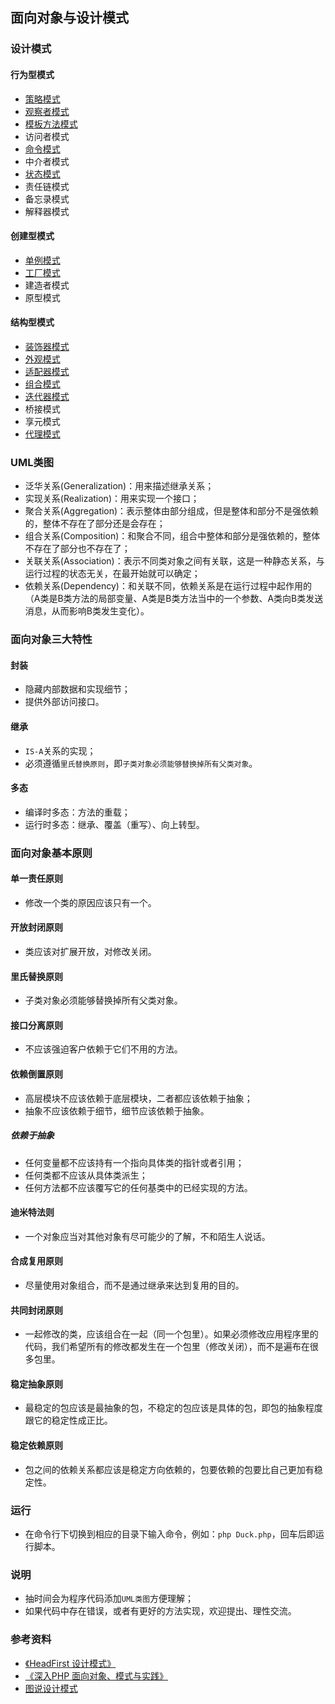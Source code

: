 ## 面向对象与设计模式

### 设计模式
#### 行为型模式
* <a href="https://github.com/hhe0/design-pattern/tree/master/strategy-pattern">策略模式</a>
* <a href="https://github.com/hhe0/design-pattern/tree/master/observer-pattern">观察者模式</a>
* <a href="https://github.com/hhe0/design-pattern/tree/master/template-pattern">模板方法模式</a>
* 访问者模式
* <a href="https://github.com/hhe0/design-pattern/tree/master/command-pattern">命令模式</a>
* 中介者模式
* <a href="https://github.com/hhe0/design-pattern/tree/master/status-pattern">状态模式</a>
* 责任链模式
* 备忘录模式
* 解释器模式

#### 创建型模式
* <a href="https://github.com/hhe0/design-pattern/tree/master/singleton-pattern">单例模式</a>
* <a href="https://github.com/hhe0/design-pattern/tree/master/factory-pattern">工厂模式</a>
* 建造者模式
* 原型模式

#### 结构型模式
* <a href="https://github.com/hhe0/design-pattern/tree/master/decorator-pattern">装饰器模式</a>
* <a href="https://github.com/hhe0/design-pattern/tree/master/facade-pattern">外观模式</a>
* <a href="https://github.com/hhe0/design-pattern/tree/master/adapter-pattern">适配器模式</a>
* <a href="https://github.com/hhe0/design-pattern/tree/master/composite-pattern">组合模式</a>
* <a href="https://github.com/hhe0/design-pattern/tree/master/iterator-pattern">迭代器模式</a>
* 桥接模式
* 享元模式
* <a href="https://github.com/hhe0/design-pattern/tree/master/proxy-pattern">代理模式</a>

### UML类图
* 泛华关系(Generalization)：用来描述继承关系；
* 实现关系(Realization)：用来实现一个接口；
* 聚合关系(Aggregation)：表示整体由部分组成，但是整体和部分不是强依赖的，整体不存在了部分还是会存在；
* 组合关系(Composition)：和聚合不同，组合中整体和部分是强依赖的，整体不存在了部分也不存在了；
* 关联关系(Association)：表示不同类对象之间有关联，这是一种静态关系，与运行过程的状态无关，在最开始就可以确定；
* 依赖关系(Dependency)：和关联不同，依赖关系是在运行过程中起作用的（A类是B类方法的局部变量、A类是B类方法当中的一个参数、A类向B类发送消息，从而影响B类发生变化）。

### 面向对象三大特性
#### 封装
* 隐藏内部数据和实现细节；
* 提供外部访问接口。
 
#### 继承
* `IS-A`关系的实现；
* 必须遵循`里氏替换原则`，即`子类对象必须能够替换掉所有父类对象`。

#### 多态
* 编译时多态：方法的重载；
* 运行时多态：继承、覆盖（重写）、向上转型。

### 面向对象基本原则
#### 单一责任原则
* 修改一个类的原因应该只有一个。

#### 开放封闭原则
* 类应该对扩展开放，对修改关闭。

#### 里氏替换原则
* 子类对象必须能够替换掉所有父类对象。

#### 接口分离原则
* 不应该强迫客户依赖于它们不用的方法。

#### 依赖倒置原则
* 高层模块不应该依赖于底层模块，二者都应该依赖于抽象；
* 抽象不应该依赖于细节，细节应该依赖于抽象。

##### 依赖于抽象
* 任何变量都不应该持有一个指向具体类的指针或者引用；
* 任何类都不应该从具体类派生；
* 任何方法都不应该覆写它的任何基类中的已经实现的方法。

#### 迪米特法则
* 一个对象应当对其他对象有尽可能少的了解，不和陌生人说话。

#### 合成复用原则
* 尽量使用对象组合，而不是通过继承来达到复用的目的。

#### 共同封闭原则
* 一起修改的类，应该组合在一起（同一个包里）。如果必须修改应用程序里的代码，我们希望所有的修改都发生在一个包里（修改关闭），而不是遍布在很多包里。

#### 稳定抽象原则
* 最稳定的包应该是最抽象的包，不稳定的包应该是具体的包，即包的抽象程度跟它的稳定性成正比。

#### 稳定依赖原则
* 包之间的依赖关系都应该是稳定方向依赖的，包要依赖的包要比自己更加有稳定性。

### 运行
* 在命令行下切换到相应的目录下输入命令，例如：`php Duck.php`，回车后即运行脚本。

### 说明
* 抽时间会为程序代码添加`UML类图`方便理解；
* 如果代码中存在错误，或者有更好的方法实现，欢迎提出、理性交流。

### 参考资料
* <a href="https://book.douban.com/subject/6559267/">《HeadFirst 设计模式》</a>
* <a href="https://book.douban.com/subject/2243615/">《深入PHP 面向对象、模式与实践》</a>
* <a href="https://design-patterns.readthedocs.io/zh_CN/latest/index.html">图说设计模式</a>
